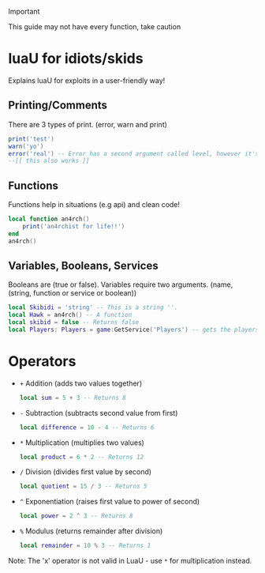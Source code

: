 > [!IMPORTANT]
> This guide may not have every function, take caution

# luaU for idiots/skids
Explains luaU for exploits in a user-friendly way!

## Printing/Comments
There are 3 types of print. (error, warn and print)
```lua
print('test')
warn('yo')
error('real') -- Error has a second argument called level, however it's not necessary! This is a comment also.
--[[ this also works ]]
```

## Functions
Functions help in situations (e.g api) and clean code!
```lua
local function an4rch()
    print('an4rchist for life!!')
end
an4rch()
```

## Variables, Booleans, Services
Booleans are (true or false). Variables require two arguments. (name, (string, function or service or boolean))
```lua
local Skibidi = 'string' -- This is a string ''.
local Hawk = an4rch() -- A function
local skibid = false -- Returns false
local Players: Players = game:GetService('Players') -- gets the players service
```

# Operators
- `+` Addition (adds two values together)
  ```lua
  local sum = 5 + 3 -- Returns 8
  ```
- `-` Subtraction (subtracts second value from first)
  ```lua
  local difference = 10 - 4 -- Returns 6
  ```
- `*` Multiplication (multiplies two values)
  ```lua
  local product = 6 * 2 -- Returns 12
  ```
- `/` Division (divides first value by second)
  ```lua
  local quotient = 15 / 3 -- Returns 5
  ```
- `^` Exponentiation (raises first value to power of second)
  ```lua
  local power = 2 ^ 3 -- Returns 8
  ```
- `%` Modulus (returns remainder after division)
  ```lua
  local remainder = 10 % 3 -- Returns 1
  ```
Note: The 'x' operator is not valid in LuaU - use `*` for multiplication instead.